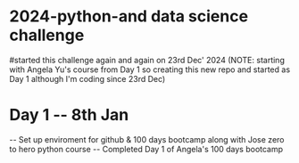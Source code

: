 # 2024-python-and data science challenge
#started this challenge again and again on 23rd Dec' 2024 
(NOTE: starting with Angela Yu's course from Day 1 so creating this new repo and started as Day 1 although I'm coding since 23rd Dec)

# Day 1 -- 8th Jan
-- Set up enviroment for github & 100 days bootcamp along with Jose zero to hero python course
-- Completed Day 1 of Angela's 100 days bootcamp